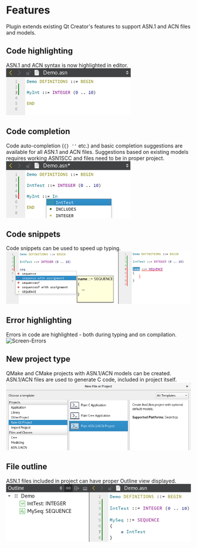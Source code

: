 # Features
Plugin extends existing Qt Creator's features to support ASN.1 and ACN files and models.

## Code highlighting
ASN.1 and ACN syntax is now highlighted in editor.
![Screen-Highlight](images/screen-highlight.png)

## Code completion
Code auto-completion (`{} ''` etc.) and basic completion suggestions are available for all ASN.1 and ACN files. 
Suggestions based on existing models requires working ASN1SCC and files need to be in proper project.
![Screen-Completion](images/screen-completion.png)

## Code snippets
Code snippets can be used to speed up typing.
![Screen-Snippets](images/screen-snippets.png)

## Error highlighting
Errors in code are highlighted - both during typing and on compilation.
![Screen-Errors](images/screen-errors.png)

## New project type
QMake and CMake projects with ASN.1/ACN models can be created. ASN.1/ACN files are used to generate C code, included in project itself.
![Screen-New-Project](images/screen-new-project.png)

## File outline
ASN.1 files included in project can have proper Outline view displayed.
![Screen-Outline](images/screen-outline.png)
